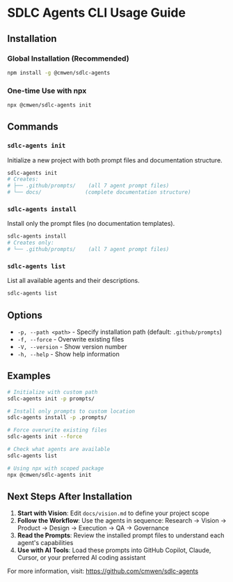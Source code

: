 # SDLC Agents CLI Usage Guide

## Installation

### Global Installation (Recommended)
```bash
npm install -g @cmwen/sdlc-agents
```

### One-time Use with npx
```bash
npx @cmwen/sdlc-agents init
```

## Commands

### `sdlc-agents init`
Initialize a new project with both prompt files and documentation structure.

```bash
sdlc-agents init
# Creates:
# ├── .github/prompts/    (all 7 agent prompt files)
# └── docs/              (complete documentation structure)
```

### `sdlc-agents install`
Install only the prompt files (no documentation templates).

```bash
sdlc-agents install
# Creates only:
# └── .github/prompts/    (all 7 agent prompt files)
```

### `sdlc-agents list`
List all available agents and their descriptions.

```bash
sdlc-agents list
```

## Options

- `-p, --path <path>` - Specify installation path (default: `.github/prompts`)
- `-f, --force` - Overwrite existing files
- `-V, --version` - Show version number
- `-h, --help` - Show help information

## Examples

```bash
# Initialize with custom path
sdlc-agents init -p prompts/

# Install only prompts to custom location
sdlc-agents install -p .prompts/

# Force overwrite existing files
sdlc-agents init --force

# Check what agents are available
sdlc-agents list

# Using npx with scoped package
npx @cmwen/sdlc-agents init
```

## Next Steps After Installation

1. **Start with Vision**: Edit `docs/vision.md` to define your project scope
2. **Follow the Workflow**: Use the agents in sequence: Research → Vision → Product → Design → Execution → QA → Governance
3. **Read the Prompts**: Review the installed prompt files to understand each agent's capabilities
4. **Use with AI Tools**: Load these prompts into GitHub Copilot, Claude, Cursor, or your preferred AI coding assistant

For more information, visit: https://github.com/cmwen/sdlc-agents
